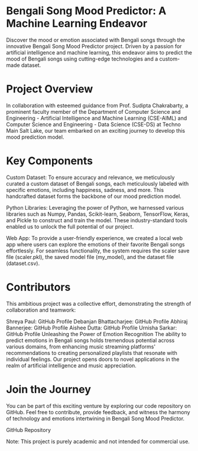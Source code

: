 # Bengali Song Mood Predictor: A Machine Learning Endeavor
Discover the mood or emotion associated with Bengali songs through the innovative Bengali Song Mood Predictor project. Driven by a passion for artificial intelligence and machine learning, this endeavor aims to predict the mood of Bengali songs using cutting-edge technologies and a custom-made dataset.

# Project Overview
In collaboration with esteemed guidance from Prof. Sudipta Chakrabarty, a prominent faculty member of the Department of Computer Science and Engineering - Artificial Intelligence and Machine Learning (CSE-AIML) and Computer Science and Engineering - Data Science (CSE-DS) at Techno Main Salt Lake, our team embarked on an exciting journey to develop this mood prediction model.

# Key Components
Custom Dataset: To ensure accuracy and relevance, we meticulously curated a custom dataset of Bengali songs, each meticulously labeled with specific emotions, including happiness, sadness, and more. This handcrafted dataset forms the backbone of our mood prediction model.

Python Libraries: Leveraging the power of Python, we harnessed various libraries such as Numpy, Pandas, Scikit-learn, Seaborn, TensorFlow, Keras, and Pickle to construct and train the model. These industry-standard tools enabled us to unlock the full potential of our project.

Web App: To provide a user-friendly experience, we created a local web app where users can explore the emotions of their favorite Bengali songs effortlessly. For seamless functionality, the system requires the scaler save file (scaler.pkl), the saved model file (my_model), and the dataset file (dataset.csv).

# Contributors
This ambitious project was a collective effort, demonstrating the strength of collaboration and teamwork:

Shreya Paul: GitHub Profile
Debanjan Bhattacharjee: GitHub Profile
Abhiraj Bannerjee: GitHub Profile
Aishee Dutta: GitHub Profile
Urnisha Sarkar: GitHub Profile
Unleashing the Power of Emotion Recognition
The ability to predict emotions in Bengali songs holds tremendous potential across various domains, from enhancing music streaming platforms' recommendations to creating personalized playlists that resonate with individual feelings. Our project opens doors to novel applications in the realm of artificial intelligence and music appreciation.

# Join the Journey
You can be part of this exciting venture by exploring our code repository on GitHub. Feel free to contribute, provide feedback, and witness the harmony of technology and emotions intertwining in Bengali Song Mood Predictor.

GitHub Repository

Note: This project is purely academic and not intended for commercial use.
